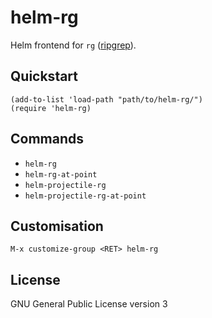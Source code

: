 # helm-rg

Helm frontend for `rg` ([ripgrep](https://github.com/BurntSushi/ripgrep)).

## Quickstart

```emacs-lisp
(add-to-list 'load-path "path/to/helm-rg/")
(require 'helm-rg)
```

## Commands

- `helm-rg`
- `helm-rg-at-point`
- `helm-projectile-rg`
- `helm-projectile-rg-at-point`

## Customisation

`M-x customize-group <RET> helm-rg`

## License

GNU General Public License version 3
